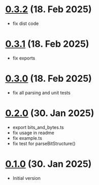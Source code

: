 # [0.3.2](https://github.com/OpenFlightHub/mode-s-adsb-parser/compare/0.3.1...0.3.2) (18. Feb 2025)

* fix dist code

# [0.3.1](https://github.com/OpenFlightHub/mode-s-adsb-parser/compare/0.3.0...0.3.1) (18. Feb 2025)

* fix exports

# [0.3.0](https://github.com/OpenFlightHub/mode-s-adsb-parser/compare/0.2.0...0.3.0) (18. Feb 2025)

* fix all parsing and unit tests

# [0.2.0](https://github.com/OpenFlightHub/mode-s-adsb-parser/compare/0.1.0...0.2.0) (30. Jan 2025)

* export bits_and_bytes.ts
* fix usage in readme
* fix example.ts
* fix test for parseBitStructure()

# [0.1.0](https://github.com/OpenFlightHub/mode-s-adsb-parser/commit/de736fd3eee5936f1f9a6383a5710f77cec6f025) (30. Jan 2025)

* Initial version